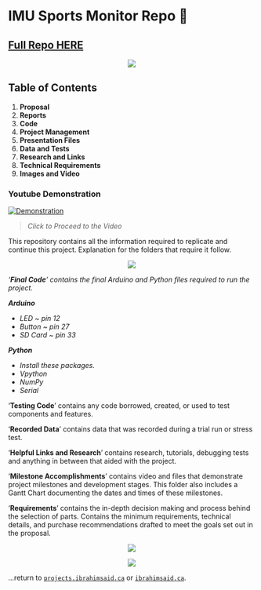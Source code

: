 # IMU Sports Monitor Repo 🏅

## [Full Repo HERE](https://github.com/1brahimsaid)

<p align="center">
  <img src="https://user-images.githubusercontent.com/86809275/124991339-837bec00-e00f-11eb-92dd-d242558830a5.jpeg"/>
</p>

## Table of Contents

1. **Proposal**  
2. **Reports**  
3. **Code** 
4. **Project Management** 
5. **Presentation Files** 
6. **Data and Tests**
7. **Research and Links** 
8. **Technical Requirements** 
9. **Images and Video**

### Youtube Demonstration

[![Demonstration](http://img.youtube.com/vi/I2n_vJK3DQo/0.jpg)](http://www.youtube.com/watch?v=I2n_vJK3DQo)

> _Click to Proceed to the Video_

This repository contains all the information required to replicate and continue this project. Explanation for the folders that require it follow. 


<p align="center">
  <img src="/img/Aspose.Words.683b0c1f-4907-4142-a98b-40bf5d2dcf74.007.jpeg"/>
</p>

*‘**Final Code**’ contains the final Arduino and Python files required to run the project.*  

***Arduino***  

- *LED ~ pin 12*  
- *Button ~ pin 27*  
- *SD Card ~ pin 33*  

***Python***  

- *Install these packages.*  
- *Vpython*  
- *NumPy*  
- *Serial* 

‘**Testing Code**’ contains any  code borrowed, created, or  used to test components and  features.

‘**Recorded Data**’ contains data that was recorded during a trial run or stress test.

‘**Helpful Links and Research**’ contains research, tutorials, debugging tests and anything in between that aided with the project.

‘**Milestone Accomplishments**’ contains video and files that demonstrate project milestones and development stages. This folder also includes a Gantt Chart documenting the dates and times of these milestones. 

‘**Requirements**’ contains the in-depth decision making and process behind the selection of parts. Contains the minimum requirements, technical details, and purchase recommendations drafted to meet the goals set out in the proposal. 

<p align="center">
  <img src="/img/lowlevel.jpeg"/>
</p>

<p align="center">
  <img src="/img/fritz.jpeg"/>
</p>

...return to [`projects.ibrahimsaid.ca`](https://projects.ibrahimsaid.ca/) or [`ibrahimsaid.ca`](https://www.ibrahimsaid.ca/).
